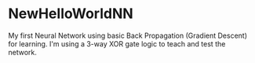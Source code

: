 # NewHelloWorldNN

My first Neural Network using basic Back Propagation (Gradient Descent) for learning. 
I'm using a 3-way XOR gate logic to teach and test the network.
